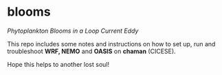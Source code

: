 # blooms
_Phytoplankton Blooms in a Loop Current Eddy_

This repo includes some notes and instructions on how to set up, run and troubleshoot **WRF, NEMO** and **OASIS** on **chaman** (CICESE).

Hope this helps to another lost soul!
